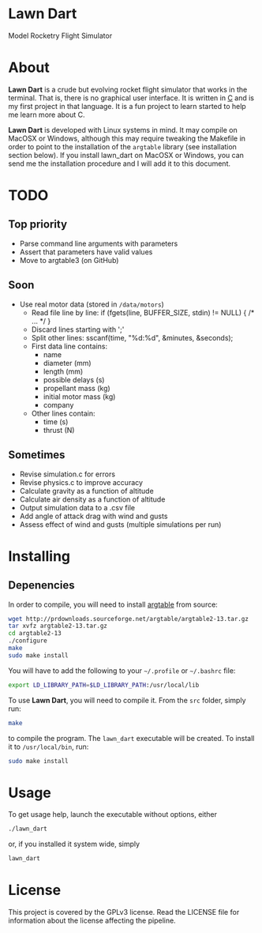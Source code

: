 # Lawn Dart
Model Rocketry Flight Simulator

# About
**Lawn Dart** is a crude but evolving rocket flight simulator that works in the
terminal. That is, there is no graphical user interface. It is written in
[C](http://en.wikipedia.org/wiki/C_\(programming_language\)) and is my first
project in that language. It is a fun project to learn started to help me learn
more about C.

**Lawn Dart** is developed with Linux systems in mind. It may compile on MacOSX
or Windows, although this may require tweaking the Makefile in order to point
to the installation of the `argtable` library (see installation section below).
If you install lawn_dart on MacOSX or Windows, you can send me the installation
procedure and I will add it to this document.

# TODO
## Top priority
- Parse command line arguments with parameters
- Assert that parameters have valid values
- Move to argtable3 (on GitHub)

## Soon
- Use real motor data (stored in `/data/motors`)
  - Read file line by line:
        if (fgets(line, BUFFER_SIZE, stdin) != NULL) {
           /* ... */
        }
  - Discard lines starting with ';'
  - Split other lines:
        sscanf(time, "%d:%d", &minutes, &seconds);
  - First data line contains:
    - name
    - diameter (mm)
    - length (mm)
    - possible delays (s)
    - propellant mass (kg)
    - initial motor mass (kg)
    - company
  - Other lines contain:
    - time (s)
    - thrust (N)

## Sometimes
- Revise simulation.c for errors
- Revise physics.c to improve accuracy
- Calculate gravity as a function of altitude
- Calculate air density as a function of altitude
- Output simulation data to a .csv file
- Add angle of attack drag with wind and gusts
- Assess effect of wind and gusts (multiple simulations per run)

# Installing

## Depenencies
In order to compile, you will need to install
[argtable](http://argtable.sourceforge.net/) from source:

```bash
wget http://prdownloads.sourceforge.net/argtable/argtable2-13.tar.gz
tar xvfz argtable2-13.tar.gz
cd argtable2-13
./configure
make
sudo make install
```

You will have to add the following to your `~/.profile` or `~/.bashrc` file:

```bash
export LD_LIBRARY_PATH=$LD_LIBRARY_PATH:/usr/local/lib
```

To use **Lawn Dart**, you will need to compile it. From the `src` folder,
simply run:

```bash
make
```

to compile the program. The `lawn_dart` executable will be
created. To install it to `/usr/local/bin`, run:

```bash
sudo make install
```

# Usage
To get usage help, launch the executable without options, either

```bash
./lawn_dart
```

or, if you installed it system wide, simply

```bash
lawn_dart
```

# License
This project is covered by the GPLv3 license. Read the LICENSE file for
information about the license affecting the pipeline.

